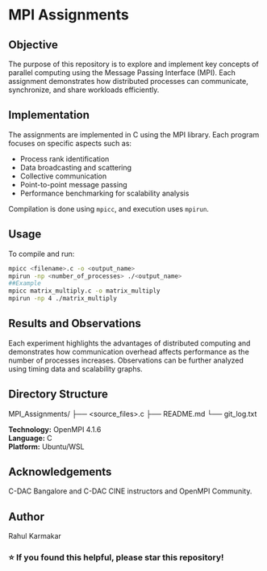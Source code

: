 # MPI Assignments

## Objective
The purpose of this repository is to explore and implement key concepts of parallel computing using the Message Passing Interface (MPI). Each assignment demonstrates how distributed processes can communicate, synchronize, and share workloads efficiently.

## Implementation
The assignments are implemented in C using the MPI library. Each program focuses on specific aspects such as:
- Process rank identification
- Data broadcasting and scattering
- Collective communication
- Point-to-point message passing
- Performance benchmarking for scalability analysis

Compilation is done using `mpicc`, and execution uses `mpirun`.

## Usage
To compile and run:
```bash
mpicc <filename>.c -o <output_name>
mpirun -np <number_of_processes> ./<output_name>
##Example
mpicc matrix_multiply.c -o matrix_multiply
mpirun -np 4 ./matrix_multiply

```

## Results and Observations

Each experiment highlights the advantages of distributed computing and demonstrates how communication overhead affects performance as the number of processes increases. Observations can be further analyzed using timing data and scalability graphs.

## Directory Structure
MPI_Assignments/
├── <source_files>.c
├── README.md
└── git_log.txt

**Technology:** OpenMPI 4.1.6  
**Language:** C  
**Platform:** Ubuntu/WSL

## Acknowledgements
C-DAC Bangalore and C-DAC CINE instructors and OpenMPI Community.

## Author
Rahul Karmakar
### ⭐ If you found this helpful, please star this repository!

